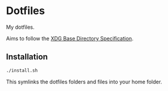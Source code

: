 # Dotfiles

My dotfiles.

Aims to follow the [XDG Base Directory Specification][1].

## Installation

```sh
./install.sh
```

This symlinks the dotfiles folders and files into your home folder.

[1]: https://specifications.freedesktop.org/basedir-spec/basedir-spec-latest.html
